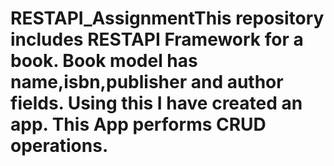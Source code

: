 # RESTAPI_AssignmentThis repository includes RESTAPI Framework for a book. Book model has name,isbn,publisher and author fields. Using this I have created an app. This App performs CRUD operations.
